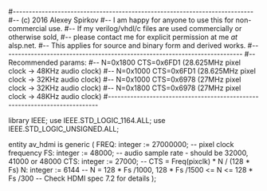 #---------------------------------------------------------------------------
#-- (c) 2016 Alexey Spirkov
#-- I am happy for anyone to use this for non-commercial use.
#-- If my verilog/vhdl/c files are used commercially or otherwise sold,
#-- please contact me for explicit permission at me _at_ alsp.net.
#-- This applies for source and binary form and derived works.
#---------------------------------------------------------------------------
#-- Recommended params:
#-- N=0x1800 CTS=0x6FD1 (28.625MHz pixel clock -> 48KHz audio clock)
#-- N=0x1000 CTS=0x6FD1 (28.625MHz pixel clock -> 32KHz audio clock)
#-- N=0x1000 CTS=0x6978 (27MHz pixel clock -> 32KHz audio clock)
#-- N=0x1800 CTS=0x6978 (27MHz pixel clock -> 48KHz audio clock)
#---------------------------------------------------------------------------

library IEEE;
use IEEE.STD_LOGIC_1164.ALL;
use IEEE.STD_LOGIC_UNSIGNED.ALL;

entity av_hdmi is
generic
(
	FREQ: integer := 27000000;		-- pixel clock frequency
	FS: integer := 48000;			-- audio sample rate - should be 32000, 41000 or 48000
	CTS: integer := 27000;			-- CTS = Freq(pixclk) * N / (128 * Fs)
	N: integer := 6144				-- N = 128 * Fs /1000,  128 * Fs /1500 <= N <= 128 * Fs /300
											-- Check HDMI spec 7.2 for details
);
